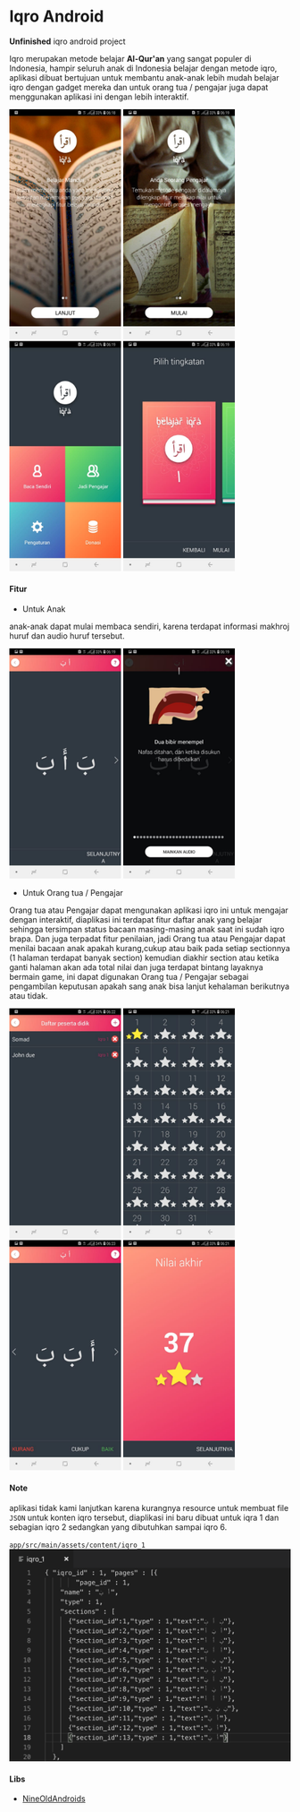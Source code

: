 # Iqro Android
<b>Unfinished</b> iqro android project

Iqro merupakan metode belajar <b>Al-Qur'an</b> yang sangat populer di Indonesia, hampir seluruh anak di Indonesia belajar dengan metode iqro,
aplikasi dibuat bertujuan untuk membantu anak-anak lebih mudah belajar iqro dengan gadget mereka dan untuk orang tua / pengajar juga dapat menggunakan aplikasi ini dengan lebih interaktif.

<img src="page1.jpeg" width="200" alt="iqro android"></img>
<img src="page2.jpeg" width="200" alt="iqro android"></img>
<img src="page3.jpeg" width="200" alt="iqro android"></img>
<img src="page4.jpeg" width="200" alt="iqro android"></img>

#### Fitur
- Untuk Anak

anak-anak dapat mulai membaca sendiri, karena terdapat informasi makhroj huruf dan audio huruf tersebut.

<img src="page5.jpeg" width="200" alt="iqro android"></img>
<img src="page6.jpeg" width="200" alt="iqro android"></img>

- Untuk Orang tua / Pengajar

Orang tua atau Pengajar dapat mengunakan aplikasi iqro ini untuk mengajar dengan interaktif, diaplikasi ini terdapat fitur daftar anak yang belajar sehingga tersimpan status bacaan masing-masing anak saat ini sudah iqro brapa.
Dan juga terpadat fitur penilaian, jadi Orang tua atau Pengajar dapat menilai bacaan anak apakah kurang,cukup atau baik pada setiap sectionnya (1 halaman terdapat banyak section) kemudian diakhir section atau ketika ganti halaman akan ada total nilai dan juga terdapat bintang layaknya bermain game, ini dapat digunakan Orang tua / Pengajar sebagai pengambilan keputusan apakah  sang anak bisa lanjut kehalaman berikutnya atau tidak.


<img src="page7.jpeg" width="200" alt="iqro android"></img>
<img src="page8.jpeg" width="200" alt="iqro android"></img>
<img src="page9.jpeg" width="200" alt="iqro android"></img>
<img src="page10.jpeg" width="200" alt="iqro android"></img>

#### Note
aplikasi tidak kami lanjutkan karena kurangnya resource untuk membuat file `JSON` untuk konten iqro tersebut, diaplikasi ini baru dibuat untuk iqra 1 dan sebagian iqro 2 sedangkan yang dibutuhkan sampai iqro 6.

`app/src/main/assets/content/iqro_1`
<img src="json.png" width="600" alt="iqro android"></img>




#### Libs
* [NineOldAndroids](https://github.com/JakeWharton/NineOldAndroids)
